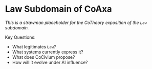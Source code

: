 # Law Subdomain of CoAxa

_This is a strawman placeholder for the CoTheory exposition of the `Law` subdomain._

Key Questions:
- What legitimates `Law`?
- What systems currently express it?
- What does CoCivium propose?
- How will it evolve under AI influence?
